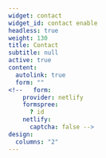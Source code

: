```yaml
---
widget: contact
widget_id: contact enable
headless: true
weight: 130
title: Contact
subtitle: null
active: true
content:
  autolink: true
  form: ""
<!--   form:
    provider: netlify
    formspree:
      ? id
    netlify:
      captcha: false -->
design:
  columns: "2"
---
```

